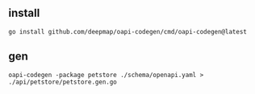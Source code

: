 ## install
```
go install github.com/deepmap/oapi-codegen/cmd/oapi-codegen@latest
```

## gen
```
oapi-codegen -package petstore ./schema/openapi.yaml > ./api/petstore/petstore.gen.go
```
